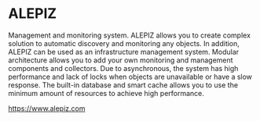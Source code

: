# ALEPIZ

Management and monitoring system.
ALEPIZ allows you to create complex solution to automatic discovery and monitoring any objects. 
In addition, ALEPIZ can be used as an infrastructure management system.
Modular architecture allows you to add your own monitoring and management components and collectors. 
Due to asynchronous, the system has high performance and lack of locks when objects are unavailable or have a slow response. 
The built-in database and smart cache allows you to use the minimum amount of resources to achieve high performance.

https://www.alepiz.com
